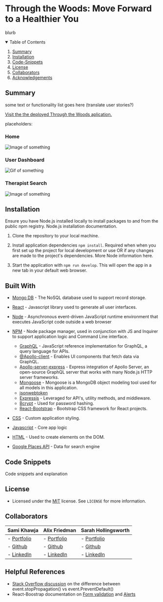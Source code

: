 # Through the Woods: Move Forward to a Healthier You
blurb

<!-- TABLE OF CONTENTS -->
<details open="open">
  <summary>Table of Contents</summary>
  <ol>
    <li>
      <a href="#summary">Summary</a>
    </li>
    <li>
      <a href="#installation">Installation</a>
    </li>
    <li>
      <a href="#code-snippet">Code-Snippets</a>
    </li>
    <li>
      <a href="#license">License</a>
    </li>
    <li>
      <a href="#collaborators">Collaborators</a>
    </li>
    <li>
      <a href="#acknowledgements">Acknowledgements</a>
    </li>
  </ol>
</details>



<!-- ABOUT THE PROJECT -->
## Summary
some text or functionality list goes here (translate user stories?)

[Visit the the deployed Through the Woods aplication.](https://through-the-woods.herokuapp.com/)

placeholders:

### Home
![Image of something](./whateverpath.png)

### User Dashboard
![Gif of something](./whateverpath.png)

### Therapist Search
![Image of something](./whateverpath.png)


## Installation
Ensure you have Node.js installed locally to install packages to and from the public npm registry. Node.js installation documentation.

1. Clone the repository to your local machine.

2. Install application dependencies `npm install`.
Required when when you first set up the project for local development or use OR if any changes are made to the project's dependencies. More Node information here.

3. Start the application with `npm run develop`. This will open the app in a new tab in your default web browser. 

<!-- Technologies -->
## Built With
* [Mongo DB](https://www.mongodb.com/) - The NoSQL database used to support record storage.
* [React](https://reactjs.org/) - Javascript library used to generate all user interfaces.
* [Node](https://nodejs.org/en/) - Asynchronous event-driven JavaScript runtime environment that executes JavaScript code outside a web browser
* [NPM](https://www.npmjs.com/) - Node package manager, used in conjunction with JS and Inquirer to support application logic and Command Line interface.
  * [GraphQL](https://www.npmjs.com/package/graphql) - JavaScript reference implementation for GraphQL, a query language for APIs.
  * [@Apollo-client](https://www.npmjs.com/package/@apollo/client) - Enables UI components that fetch data via GraphQL.
  * [Apollo-server-express](https://www.npmjs.com/package/apollo-server-express) - Express integration of Apollo Server, an open-source GraphQL server that works with many Node.js HTTP server frameworks.
  * [Mongoose](https://www.npmjs.com/package/mongoose) - Mongoose is a MongoDB object modeling tool used for all models in this application.
  * [jsonwebtoken](https://www.npmjs.com/package/jsonwebtoken)
  * [Expressjs](https://expressjs.com/) - Leveraged for API's, utility methods, and middleware.
  * [Bcrypt](https://www.npmjs.com/package/bcrypt) - Used for password hashing.
  * [React-Bootstrap](https://react-bootstrap.github.io/getting-started/introduction/) - Bootstrap CSS framework for React projects.
* [CSS](https://devdocs.io/css/) - Custom application styling.
* [Javascript](https://developer.mozilla.org/en-US/docs/Web/javascript) - Core app logic
* [HTML](https://developer.mozilla.org/en-US/docs/Web/HTML) - Used to create elements on the DOM.

* [Google Places API](https://developers.google.com/maps/documentation/places/web-service/overview) - Data for search engine

<!-- USAGE EXAMPLES -->
## Code Snippets
Code snippets and explanation

## License
* Licensed under the [MIT](https://opensource.org/licenses/MIT) license. See `LICENSE` for more information.

## Collaborators
|**Sami Khawja** | **Alix Friedman** | **Sarah Hollingsworth** |
|-----------------|---------------|------------------|
| - [Portfolio](https://samikhawja.github.io/portfolio_page/)| - [Portfolio](https://alix1713.github.io/Alix/)| - [Portfolio](https://sahhollingsworth.github.io/portfolio-react/) |
| - [Github](https://github.com/samikhawja)| - [Github](https://github.com/Alix1713) | - [Github](https://github.com/sahhollingsworth) |
| - [LinkedIn](https://www.linkedin.com/in/samikhawja/)| - [LinkedIn](https://www.linkedin.com/in/alix1713/) | - [LinkedIn](https://www.linkedin.com/in/sarahhollingsworth/)|

## Helpful References
* [Stack Overflow discussion](https://stackoverflow.com/questions/5963669/whats-the-difference-between-event-stoppropagation-and-event-preventdefault) on the difference between event.stopPropagation() vs event.PreventDefault()
* React-Boostrap documentation on [Form validation](https://react-bootstrap.netlify.app/components/forms/#forms-validation) and [Alerts](https://getbootstrap.com/docs/4.0/components/alerts/)